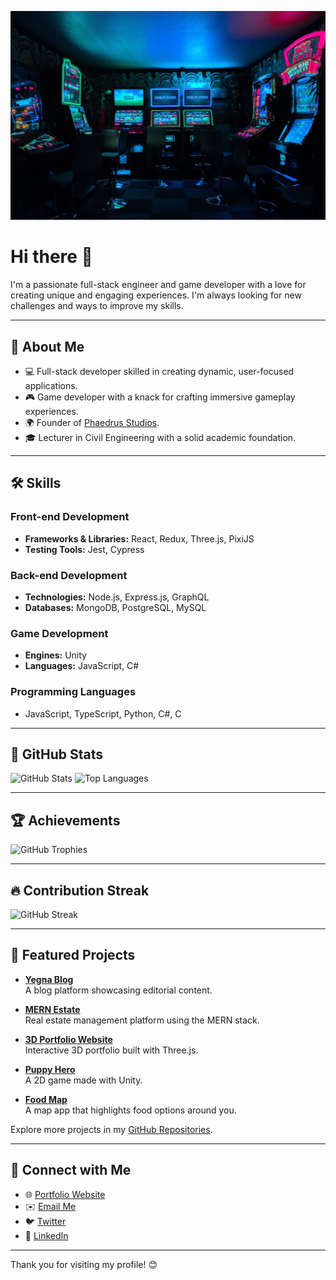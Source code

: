 ![Cover](https://github.com/GideonAmhaG/GideonAmhaG/blob/main/carl-raw-m3hn2Kn5Bns-unsplash-min-min-compressed-min.jpg)

# Hi there 👋

I'm a passionate full-stack engineer and game developer with a love for creating unique and engaging experiences. I'm always looking for new challenges and ways to improve my skills.

---

## 🚀 About Me

- 💻 Full-stack developer skilled in creating dynamic, user-focused applications.
- 🎮 Game developer with a knack for crafting immersive gameplay experiences.
- 🌍 Founder of [Phaedrus Studios](https://portfolio.phaedrusstudios.com/).
- 🎓 Lecturer in Civil Engineering with a solid academic foundation.

---

## 🛠️ Skills

### Front-end Development
- **Frameworks & Libraries:** React, Redux, Three.js, PixiJS
- **Testing Tools:** Jest, Cypress

### Back-end Development
- **Technologies:** Node.js, Express.js, GraphQL
- **Databases:** MongoDB, PostgreSQL, MySQL

### Game Development
- **Engines:** Unity
- **Languages:** JavaScript, C#

### Programming Languages
- JavaScript, TypeScript, Python, C#, C

---

## 🌟 GitHub Stats

![GitHub Stats](https://github-readme-stats.vercel.app/api?username=GideonAmhaG&show_icons=true&theme=radical)
![Top Languages](https://github-readme-stats.vercel.app/api/top-langs/?username=GideonAmhaG&layout=compact&theme=radical)

---

## 🏆 Achievements

![GitHub Trophies](https://github-profile-trophy.vercel.app/?username=GideonAmhaG&theme=onedark)

---

## 🔥 Contribution Streak

![GitHub Streak](https://streak-stats.demolab.com/?user=GideonAmhaG&theme=highcontrast)

---

## 📂 Featured Projects

- [**Yegna Blog**](https://github.com/GideonAmhaG/yegna-blog)  
  A blog platform showcasing editorial content.

- [**MERN Estate**](https://github.com/GideonAmhaG/MERN-estate)  
  Real estate management platform using the MERN stack.

- [**3D Portfolio Website**](https://github.com/GideonAmhaG/my_portfolio)  
  Interactive 3D portfolio built with Three.js.

- [**Puppy Hero**](https://puppyhero.phaedrusstudios.com/)  
  A 2D game made with Unity.

- [**Food Map**](https://github.com/GideonAmhaG/food-map)  
  A map app that highlights food options around you.

Explore more projects in my [GitHub Repositories](https://github.com/GideonAmhaG?tab=repositories).

---

## 💬 Connect with Me

- 🌐 [Portfolio Website](https://portfolio.phaedrusstudios.com/)
- ✉️ [Email Me](mailto:your-email@example.com)
- 🐦 [Twitter](https://twitter.com/your-twitter-handle)  
- 📖 [LinkedIn](https://linkedin.com/in/your-linkedin-handle)

---

Thank you for visiting my profile! 😊
